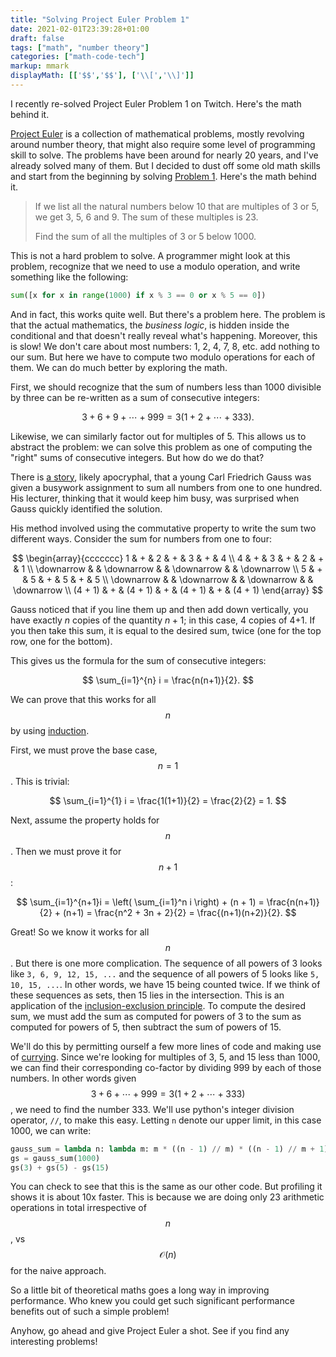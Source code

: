 ```yaml
---
title: "Solving Project Euler Problem 1"
date: 2021-02-01T23:39:28+01:00
draft: false
tags: ["math", "number theory"]
categories: ["math-code-tech"]
markup: mmark
displayMath: [['$$','$$'], ['\\[','\\]']]
---
```


I recently re-solved Project Euler Problem 1 on Twitch. Here's the math behind it.

<!--more-->

[Project Euler](https://projecteuler.net/) is a collection of mathematical problems, mostly revolving around number theory, that might also require some level of programming skill to solve. The problems have been around for nearly 20 years, and I've already solved many of them. But I decided to dust off some old math skills and start from the beginning by solving [Problem 1](https://projecteuler.net/problem=1). Here's the math behind it.

> If we list all the natural numbers below 10 that are multiples of 3 or 5, we get 3, 5, 6 and 9. The sum of these multiples is 23.
> 
> Find the sum of all the multiples of 3 or 5 below 1000.

This is not a hard problem to solve. A programmer might look at this problem, recognize that we need to use a modulo operation, and write something like the following:

```python
sum([x for x in range(1000) if x % 3 == 0 or x % 5 == 0])
```

And in fact, this works quite well. But there's a problem here. The problem is that the actual mathematics, the _business logic_, is hidden inside the conditional and that doesn't really reveal what's happening. Moreover, this is slow! We don't care about most numbers: 1, 2, 4, 7, 8, etc. add nothing to our sum. But here we have to compute two modulo operations for each of them. We can do much better by exploring the math.

First, we should recognize that the sum of numbers less than 1000 divisible by three can be re-written as a sum of consecutive integers:

$$
3 + 6 + 9 + \cdots + 999 = 3 \left( 1 + 2 + \cdots + 333\right).
$$

Likewise, we can similarly factor out for multiples of 5. This allows us to abstract the problem: we can solve this problem as one of computing the "right" sums of consecutive integers. But how do we do that?

There is [a story](http://superm.math.hawaii.edu/_pdfs/lessons/k_five/Gauss_addition_lesson.pdf), likely apocryphal, that a young Carl Friedrich Gauss was given a busywork assignment to sum all numbers from one to one hundred. His lecturer, thinking that it would keep him busy, was surprised when Gauss quickly identified the solution.

His method involved using the commutative property to write the sum two different ways. Consider the sum for numbers from one to four:

$$
\begin{array}{ccccccc}
1 & + & 2 & + & 3 & + & 4 \\
4 & + & 3 & + & 2 & + & 1 \\
\downarrow & & \downarrow & & \downarrow & & \downarrow \\
5 & + & 5 & + & 5 & + & 5 \\
\downarrow & & \downarrow & & \downarrow & & \downarrow \\
(4 + 1) & + & (4 + 1) & + & (4 + 1) & + & (4 + 1)
\end{array}
$$

Gauss noticed that if you line them up and then add down vertically, you have exactly $n$ copies of the quantity $n+1$; in this case, 4 copies of 4+1. If you then take this sum, it is equal to the desired sum, twice (one for the top row, one for the bottom).

This gives us the formula for the sum of consecutive integers:

$$
\sum_{i=1}^{n} i = \frac{n(n+1)}{2}.
$$

We can prove that this works for all $$n$$ by using [induction](https://en.wikipedia.org/wiki/Mathematical_induction).

First, we must prove the base case, $$n=1$$. This is trivial:

$$
\sum_{i=1}^{1} i = \frac{1(1+1)}{2} = \frac{2}{2} = 1.
$$

Next, assume the property holds for $$n$$. Then we must prove it for $$n+1$$:

$$
\sum_{i=1}^{n+1}i = \left( \sum_{i=1}^n i \right) + (n + 1) = \frac{n(n+1)}{2} + (n+1) = \frac{n^2 + 3n + 2}{2} = \frac{(n+1)(n+2)}{2}.
$$

Great! So we know it works for all $$n$$. But there is one more complication. The sequence of all powers of 3 looks like `3, 6, 9, 12, 15, ...` and the sequence of all powers of 5 looks like `5, 10, 15, ...`. In other words, we have 15 being counted twice. If we think of these sequences as sets, then 15 lies in the intersection. This is an application of the [inclusion-exclusion principle](https://en.wikipedia.org/wiki/Inclusion%E2%80%93exclusion_principle). To compute the desired sum, we must add the sum as computed for powers of 3 to the sum as computed for powers of 5, then subtract the sum of powers of 15.

We'll do this by permitting ourself a few more lines of code and making use of [currying](https://en.wikipedia.org/wiki/Currying). Since we're looking for multiples of 3, 5, and 15 less than 1000, we can find their corresponding co-factor by dividing 999 by each of those numbers. In other words given $$3 + 6 + \cdots + 999 = 3 \left( 1 + 2 + \cdots + 333 \right)$$, we need to find the number 333. We'll use python's integer division operator, `//`, to make this easy. Letting `n` denote our upper limit, in this case 1000, we can write:

```python
gauss_sum = lambda n: lambda m: m * ((n - 1) // m) * ((n - 1) // m + 1) // 2
gs = gauss_sum(1000)
gs(3) + gs(5) - gs(15)
```

You can check to see that this is the same as our other code. But profiling it shows it is about 10x faster. This is because we are doing only 23 arithmetic operations in total irrespective of $$n$$, vs $$\mathcal{O}(n)$$ for the naive approach.

So a little bit of theoretical maths goes a long way in improving performance. Who knew you could get such significant performance benefits out of such a simple problem!

Anyhow, go ahead and give Project Euler a shot. See if you find any interesting problems!